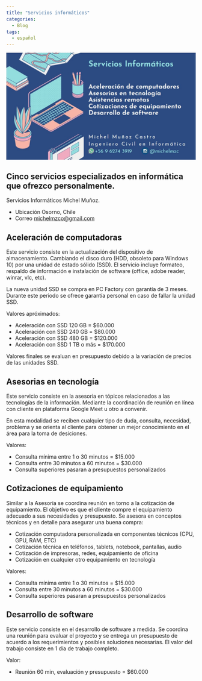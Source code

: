 ```yaml
---
title: "Servicios informáticos"
categories:
  - Blog
tags:
  - español
---
```


![sevicios informáticos](/assets/images/anuncio.jpg)


## Cinco servicios especializados en informática que ofrezco personalmente.

Servicios Informáticos Michel Muñoz.
- Ubicación Osorno, Chile
- Correo michelmzco@gmail.com


## Aceleración de computadoras

Este servicio consiste en la actualización del dispositivo de almacenamiento. Cambiando el disco duro (HDD, obsoleto para Windows 10) por una unidad de estado sólido (SSD). El servicio incluye formateo, respaldo de información e instalación de software (office, adobe reader, winrar, vlc, etc).

La nueva unidad SSD se compra en PC Factory con garantía de 3 meses. Durante este periodo se ofrece garantía personal en caso de fallar la unidad SSD.

Valores apróximados:

- Aceleración con SSD 120 GB = $60.000
- Aceleración con SSD 240 GB = $80.000
- Aceleración con SSD 480 GB = $120.000
- Aceleración con SSD 1 TB o más = $170.000

Valores finales se evaluan en presupuesto debido a la variación de precios de las unidades SSD.

## Asesorias en tecnología

Este servicio consiste en la asesoria en tópicos relacionados a las tecnologías de la información. Mediante la coordinación de reunión en línea con cliente en plataforma Google Meet u otro a convenir.

En esta modalidad se reciben cualquier tipo de duda, consulta, necesidad, problema y se orienta al cliente para obtener un mejor conocimiento en el área para la toma de desiciones.

Valores:

- Consulta mínima entre 1 o 30 minutos = $15.000
- Consulta entre 30 minutos a 60 minutos = $30.000
- Consulta superiores  pasaran a presupuestos personalizados


## Cotizaciones de equipamiento

Similar a la Asesoria se coordina reunión en torno a la cotización de equipamiento. El objetivo es que el cliente compre el equipamiento adecuado a sus necesidades y  presupuesto. Se asesora en conceptos técnicos y en detalle para asegurar una buena compra:

- Cotización computadora personalizada en componentes técnicos (CPU, GPU, RAM, ETC)
- Cotización técnica en teléfonos, tablets, notebook, pantallas, audio
- Cotización de impresoras, redes, equipamiento de oficina
- Cotización en cualquier otro equipamiento en tecnología

Valores:

- Consulta mínima entre 1 o 30 minutos = $15.000
- Consulta entre 30 minutos a 60 minutos = $30.000
- Consulta superiores  pasaran a presupuestos personalizados


## Desarrollo de software

Este servicio consiste en el desarrollo de software a medida. Se coordina una reunión para evaluar el proyecto y se entrega un presupuesto de acuerdo a los requerimientos y posibles soluciones necesarias. El valor del trabajo consiste en 1 día de trabajo completo.

Valor:

- Reunión 60 min, evaluación y presupuesto = $60.000
